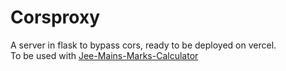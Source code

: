 # Corsproxy
A server in flask to bypass cors, ready to be deployed on vercel.  
To be used with [Jee-Mains-Marks-Calculator](https://github.com/timepassuser/Jee-Mains-Marks-Calculator)